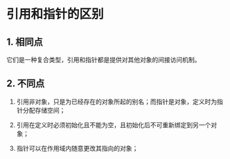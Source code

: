 # 引用和指针的区别

## 1. 相同点

它们是一种复合类型，引用和指针都是提供对其他对象的间接访问机制。

## 2. 不同点

1. 引用非对象，只是为已经存在的对象所起的别名；而指针是对象，定义时为指针分配存储空间；

2. 引用在定义时必须初始化且不能为空，且初始化后不可重新绑定到另一个对象；

3. 指针可以在作用域内随意更改其指向的对象；
